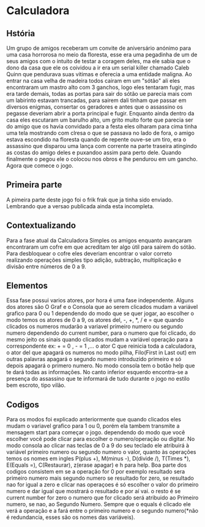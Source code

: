 # Calculadora
 ## Hstória
Um grupo de amigos receberam um convite de aniversário anónimo para uma casa horrorosa no meio da floresta, esse era uma pegadinha de um de seus amigos com o intuito de testar a coragem deles, ma ele sabia que o dono da casa que ele os coividou a ir era um serial killer chamado Caleb Quinn que pendurava suas vitimas e oferecia a uma entidade maligna.
Ao entrar na casa velha de madeira todos cairam em um "sótão" ali eles encontraram um mastro alto com 3 ganchos, logo eles tentaram fugir, mas era tarde demais, todas as portas para sair do sótão ue parecia mais com um labirinto estavam trancadas, para sairem dali tinham que passar em diversos enigmas, consertar os geradores e antes que o assassino os pegasse deveriam abrir a porta principal e fugir.
Enquanto ainda dentro da casa eles escutaram um barulho alto, um grito muito forte que parecia ser do amigo que os havia convidado para a festa eles olharam para cima tinha uma tela mostrando com clresa o que se passava no lado de fora, o amigo estava escondido na floresta quando de repente ouve-se um tiro, era o assassino que disparou uma lança com corrente na parte traseira atingindo as costas do amigo deles e puxandoo assim para perto dele. Quando finalmente o pegou ele o colocou nos obros e lhe pendurou em um gancho.
Agora que comece o jogo.

 ## Primeira parte
A pimeira parte deste jogo foi o frik frak que ja tinha sido enviado.
Lembrando que a versao publicada ainda esta incompleta.

 ## Contextualizando
Para a fase atual da Calculadora Simples os amigos enquanto avançaram encontraram um cofre em que acreditam ter algo útil para sairem do sótão. Para desbloquear o cofre eles deveriam encontrar o valor correto realizando operações simples tipo adição, subtração, multiplicação e divisão entre números de 0 a 9.

 ## Elementos
Essa fase possui varios atores, por hora é uma fase independente. Alguns dos atores são O Graf e o Consola que ao serem clicados mudam a variável grafico para 0 ou 1 dependendo do modo que se quer jogar, ao escolher o modo temos os atores de 0 a 9, os atores del,  -, +, *, / e = que quando clicados os numeros mudarão a variavel primeiro numero ou segundo numero dependendo do current number, para o numero que foi clicado, do mesmo jeito os sinais quando clicados mudam a variável operação para a correspondente ex: + = 0 , - = 1  ,... o ator C que reinicia toda a calculadora, o ator del que apagará os numeros no modo pilha, Filo(First in Last out) em outras palavras apagará o segundo numero introduzido primeiro e só depois apagará o primero numero. No modo consola tem o botão help que te dará todas as informações. 
No canto inferior esquerdo encontra-se a presença do assassino que te informará de tudo durante o jogo no estilo bem escroto, tipo vilão.
 
 ## Codigos
Para os modos foi explicado anteriormente que quando clicados eles mudam o variavel grafico para 1 ou 0, porém ela tambem transmite a mensagem start para começar o jogo.
dependendo do modo que você escolher você pode clicar para escolher o numero/operação ou digitar. No modo consola ao clicar nas teclas de 0 a 9 do seu teclado ele atribuirá à variável primeiro numero ou segundo numero o valor, quanto às operações temos os nomes em ingles P(plus +), M(minus -), D(divide /), T(Times *), E(Equals =), C(Restaurar), z(erase apagar) e h para help.
Boa parte dos codigos consistem em se a operação for 0 por exemplo resultado sera primeiro numero mais segundo numero se resultado for zero, se resultado nao for igual a zero e clicar nas operaçoes é só escolher o valor do primeiro numero e dar igual que mostrará o resultado e por aí vai. o resto é se current number for zero o numero que for clicado será atribuido ao Primeiro numero, se nao, ao Segundo Numero.
Sempre que o equals é clicado ele verá a operação e a fará entre o primeiro numero e o segundo numero(*não é redundancia, esses são os nomes das variáveis).
